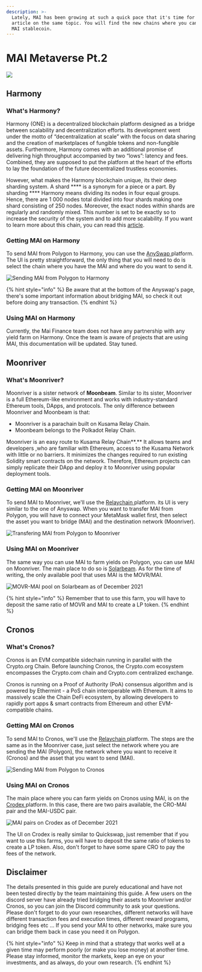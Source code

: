 ```yaml
---
description: >-
  Lately, MAI has been growing at such a quick pace that it's time for a second
  article on the same topic. You will find the new chains where you can use the
  MAI stablecoin.
---
```


# MAI Metaverse Pt.2

![](<../.gitbook/assets/Screen Shot 2021-09-13 at 1.06.42 PM.png>)

## Harmony

### What's Harmony?

Harmony (ONE) is a decentralized blockchain platform designed as a bridge between scalability and decentralization efforts. Its development went under the motto of “decentralization at scale” with the focus on data sharing and the creation of marketplaces of fungible tokens and non-fungible assets. Furthermore, Harmony comes with an additional promise of delivering high throughput accompanied by two “lows”: latency and fees. Combined, they are supposed to put the platform at the heart of the efforts to lay the foundation of the future decentralized trustless economies.

However, what makes the Harmony blockchain unique, its their deep sharding system. A shard \*\*\*\* is a synonym for a piece or a part. By sharding \*\*\*\* Harmony means dividing its nodes in four equal groups. Hence, there are 1 000 nodes total divided into four shards making one shard consisting of 250 nodes. Moreover, the exact nodes within shards are regularly and randomly mixed. This number is set to be exactly so to increase the security of the system and to add more scalability. If you want to learn more about this chain, you can read this [article](https://guarda.com/academy/crypto/what-is-harmony/).

### Getting MAI on Harmony

To send MAI from Polygon to Harmony, you can use the [AnySwap ](https://anyswap.exchange/#/router)platform. The UI is pretty straightforward, the only thing that you will need to do is select the chain where you have the MAI and where do you want to send it.

![Sending MAI from Polygon to Harmony](<../.gitbook/assets/MAI - Harmony.JPG>)

{% hint style="info" %}
Be aware that at the bottom of the Anyswap's page, there's some important information about bridging MAI, so check it out before doing any transaction.
{% endhint %}

### Using MAI on Harmony

Currently, the Mai Finance team does not have any partnership with any yield farm on Harmony. Once the team is aware of projects that are using MAI, this documentation will be updated. Stay tuned.

## Moonriver

### What's Moonriver?

Moonriver is a sister network of **Moonbeam**. Similar to its sister, Moonriver is a full Ethereum-like environment and works with industry-standard Ethereum tools, DApps, and protocols. The only difference between Moonriver and Moonbeam is that:

* Moonriver is a parachain built on Kusama Relay Chain.
* Moonbeam belongs to the Polkadot Relay Chain.

Moonriver is an easy route to Kusama Relay Chain\*\*.\*\* It allows teams and developers ,who are familiar with Ethereum, access to the Kusama Network with little or no barriers. It minimizes the changes required to run existing Solidity smart contracts on the network. Therefore, Ethereum projects can simply replicate their DApp and deploy it to Moonriver using popular deployment tools.

### Getting MAI on Moonriver

To send MAI to Moonriver, we'll use the [Relaychain ](https://app.relaychain.com/transfer#/cross-chain-bridge-transfer)platform. its UI is very similar to the one of Anyswap. When you want to transfer MAI from Polygon, you will have to connect your MetaMask wallet first, then select the asset you want to bridge (MAI) and the destination network (Moonriver).

![Transfering MAI from Polygon to Moonriver](<../.gitbook/assets/relay movr.JPG>)

### Using MAI on Moonriver

The same way you can use MAI to farm yields on Polygon, you can use MAI on Moonriver. The main place to do so is [Solarbeam](https://app.solarbeam.io/farm). As for the time of writing, the only available pool that uses MAI is the MOVR/MAI.

![MOVR-MAI pool on Solarbeam as of December 2021](../.gitbook/assets/MOVR-MAI.JPG)

{% hint style="info" %}
Remember that to use this farm, you will have to deposit the same ratio of MOVR and MAI to create a LP token.
{% endhint %}

## Cronos

### What's Cronos?

Cronos is an EVM compatible sidechain running in parallel with the Crypto.org Chain. Before launching Cronos, the Crypto.com ecosystem encompasses the Crypto.com chain and Crypto.com centralized exchange.

Cronos is running on a Proof of Authority (PoA) consensus algorithm and is powered by Ethermint - a PoS chain interoperable with Ethereum. It aims to massively scale the Chain DeFi ecosystem, by allowing developers to rapidly port apps & smart contracts from Ethereum and other EVM-compatible chains.

### Getting MAI on Cronos

To send MAI to Cronos, we'll use the [Relaychain ](https://app.relaychain.com/transfer#/cross-chain-bridge-transfer)platform. The steps are the same as in the Moonriver case, just select the network where you are sending the MAI (Polygon), the network where you want to receive it (Cronos) and the asset that you want to send (MAI).

![Sending MAI from Polygon to Cronos](../.gitbook/assets/cronos.JPG)

### Using MAI on Cronos

The main place where you can farm yields on Cronos using MAI, is on the [Crodex ](https://swap.crodex.app/#/rewards/pair)platform. In this case, there are two pairs available, the CRO-MAI pair and the MAI-USDC pair.

![MAI pairs on Crodex as of December 2021](../.gitbook/assets/crodex.JPG)

The UI on Crodex is really similar to Quickswap, just remember that if you want to use this farms, you will have to deposit the same ratio of tokens to create a LP token. Also, don't forget to have some spare CRO to pay the fees of the network.

## Disclaimer

The details presented in this guide are purely educational and have not been tested directly by the team maintaining this guide. A few users on the discord server have already tried bridging their assets to Moonriver and/or Cronos, so you can join the Discord community to ask your questions. Please don't forget to do your own researches, different networks will have different transaction fees and execution times, different reward programs, bridging fees etc ... If you send your MAI to other networks, make sure you can bridge them back in case you need it on Polygon.

{% hint style="info" %}
Keep in mind that a strategy that works well at a given time may perform poorly (or make you lose money) at another time. Please stay informed, monitor the markets, keep an eye on your investments, and as always, do your own research.
{% endhint %}
